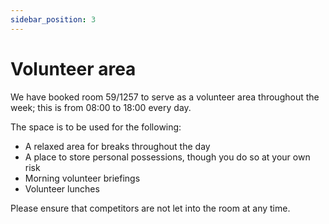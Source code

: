 ```yaml
---
sidebar_position: 3
---
```


# Volunteer area

We have booked room 59/1257 to serve as a volunteer area throughout the week; this is from 08:00 to 18:00 every day.

The space is to be used for the following:

-   A relaxed area for breaks throughout the day
-   A place to store personal possessions, though you do so at your own risk
-   Morning volunteer briefings
-   Volunteer lunches

Please ensure that competitors are not let into the room at any time.

